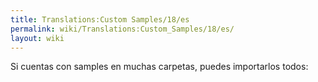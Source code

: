 ```yaml
---
title: Translations:Custom Samples/18/es
permalink: wiki/Translations:Custom_Samples/18/es/
layout: wiki
---
```


Si cuentas con samples en muchas carpetas, puedes importarlos todos:
